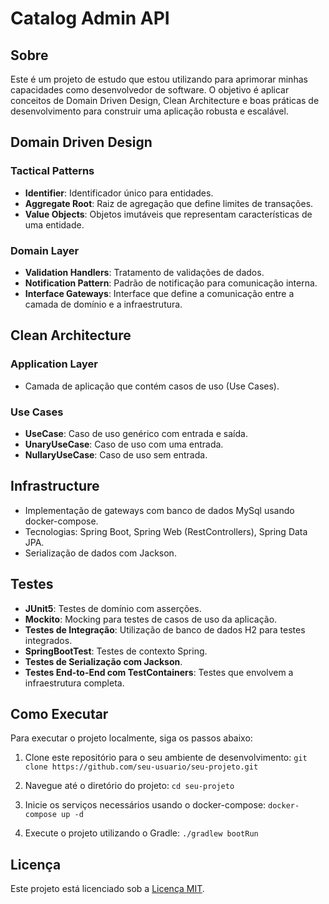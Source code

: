 # Catalog Admin API

## Sobre
Este é um projeto de estudo que estou utilizando para aprimorar minhas capacidades como desenvolvedor de software. O objetivo é aplicar conceitos de Domain Driven Design, Clean Architecture e boas práticas de desenvolvimento para construir uma aplicação robusta e escalável.


## Domain Driven Design

### Tactical Patterns
- **Identifier**: Identificador único para entidades.
- **Aggregate Root**: Raiz de agregação que define limites de transações.
- **Value Objects**: Objetos imutáveis que representam características de uma entidade.

### Domain Layer
- **Validation Handlers**: Tratamento de validações de dados.
- **Notification Pattern**: Padrão de notificação para comunicação interna.
- **Interface Gateways**: Interface que define a comunicação entre a camada de domínio e a infraestrutura.

## Clean Architecture

### Application Layer

- Camada de aplicação que contém casos de uso (Use Cases).

### Use Cases

- **UseCase**: Caso de uso genérico com entrada e saída.
- **UnaryUseCase**: Caso de uso com uma entrada.
- **NullaryUseCase**: Caso de uso sem entrada.

## Infrastructure

- Implementação de gateways com banco de dados MySql usando docker-compose.
- Tecnologias: Spring Boot, Spring Web (RestControllers), Spring Data JPA.
- Serialização de dados com Jackson.

## Testes

- **JUnit5**: Testes de domínio com asserções.
- **Mockito**: Mocking para testes de casos de uso da aplicação.
- **Testes de Integração**: Utilização de banco de dados H2 para testes integrados.
- **SpringBootTest**: Testes de contexto Spring.
- **Testes de Serialização com Jackson**.
- **Testes End-to-End com TestContainers**: Testes que envolvem a infraestrutura completa.

## Como Executar

Para executar o projeto localmente, siga os passos abaixo:
1. Clone este repositório para o seu ambiente de desenvolvimento:
   `git clone https://github.com/seu-usuario/seu-projeto.git`

2. Navegue até o diretório do projeto:
   `cd seu-projeto`

3. Inicie os serviços necessários usando o docker-compose:
   `docker-compose up -d`

4. Execute o projeto utilizando o Gradle:
   `./gradlew bootRun`

## Licença

Este projeto está licenciado sob a [Licença MIT](https://opensource.org/licenses/MIT).


